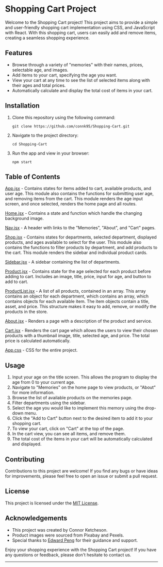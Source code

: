 # Shopping Cart Project

Welcome to the Shopping Cart project! This project aims to provide a simple and user-friendly shopping cart implementation using CSS, and JavaScript with React. With this shopping cart, users can easily add and remove items, creating a seamless shopping experience.

## Features

- Browse through a variety of "memories" with their names, prices, selectable age, and images.
- Add items to your cart, specifying the age you want.
- View your cart at any time to see the list of selected items along with their ages and total prices.
- Automatically calculate and display the total cost of items in your cart.

## Installation

1. Clone this repository using the following command:
   ```
   git clone https://github.com/connk95/Shopping-Cart.git
   ```

2. Navigate to the project directory:
   ```
   cd Shopping-Cart
   ```

3. Run the app and view in your browser:
   ```
   npm start
   ```

## Table of Contents

[App.jsx](https://github.com/connk95/Shopping-Cart/blob/main/src/App.jsx) - Contains states for items added to cart, available products, and user age. This module also contains the functions for submitting user age, and removing items from the cart. This module renders the age input screen, and once selected, renders the home page and all routes.

[Home.jsx](https://github.com/connk95/Shopping-Cart/blob/main/src/Site/Layout/Home/Home.jsx) - Contains a state and function which handle the changing background image.

[Nav.jsx](https://github.com/connk95/Shopping-Cart/blob/main/src/Site/Layout/Nav.jsx) - A header with links to the "Memories", "About", and "Cart" pages.

[Shop.jsx](https://github.com/connk95/Shopping-Cart/blob/main/src/Site/Layout/Shop/Shop.jsx) - Contains states for departments, selected department, displayed products, and ages available to select for the user. This module also contains the functions to filter products by department, and add products to the cart. This module renders the sidebar and individual product cards.

[Sidebar.jsx](https://github.com/connk95/Shopping-Cart/blob/main/src/Site/Layout/Sidebar.jsx) - A sidebar containing the list of departments.

[Product.jsx](https://github.com/connk95/Shopping-Cart/blob/main/src/Site/Products/Product.jsx) - Contains state for the age selected for each product before adding to cart. Includes an image, title, price, input for age, and button to add to cart.

[ProductList.jsx](https://github.com/connk95/Shopping-Cart/blob/main/src/Site/Products/ProductList.jsx) - A list of all products, contained in an array. This array contains an object for each department, which contains an array, which contains objects for each available item. The item objects contain a title, asset, and price. This structure makes it easy to add, remove, or modify the products in the store.

[About.jsx](https://github.com/connk95/Shopping-Cart/blob/main/src/Site/Layout/Shop/Shop.test.jsx) - Renders a page with a description of the product and service.

[Cart.jsx](https://github.com/connk95/Shopping-Cart/blob/main/src/Site/Layout/Cart/Cart.jsx) - Renders the cart page which allows the users to view their chosen products with a thumbnail image, title, selected age, and price. The total price is calculated automatically.

[App.css](https://github.com/connk95/Shopping-Cart/blob/main/src/App.css) - CSS for the entire project.

## Usage

1. Input your age on the title screen. This allows the program to display the age from 0 to your current age.
2. Navigate to "Memories" on the home page to view products, or "About" for more information.
3. Browse the list of available products on the memories page.
4. Filter departments using the sidebar.
5. Select the age you would like to implement this memory using the drop-down menu.
6. Click the "Add to Cart" button next to the desired item to add it to your shopping cart.
7. To view your cart, click on "Cart" at the top of the page.
8. In the cart view, you can see all items, and remove them.
9. The total cost of the items in your cart will be automatically calculated and displayed.

## Contributing

Contributions to this project are welcome! If you find any bugs or have ideas for improvements, please feel free to open an issue or submit a pull request.

## License

This project is licensed under the [MIT License](LICENSE).

## Acknowledgements

- This project was created by Connor Ketcheson.
- Product images were sourced from Pixabay and Pexels.
- Special thanks to [Edward Peng](https://github.com/edwardnz2017) for their guidance and support.

Enjoy your shopping experience with the Shopping Cart project! If you have any questions or feedback, please don't hesitate to contact us.

---
